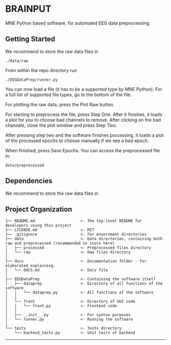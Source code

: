 BRAINPUT
==============================

MNE Python based software, for automated EEG data preprocessing.

Getting Started
------------

We recommend to store the raw data files in

`./data/raw`

From within the repo directory run

`./EEGDataPrep/runner.py`

You can now load a file (it has to be a supported type by MNE Python). For a full list of supported file types, 
go to the bottom of the file.

For plotting the raw data, press the Plot Raw button. 

For starting to preprocess the file, press Step One. After it finishes, it loads a plot for you to choose bad channels 
to remove. After clicking on the bad channels, close the plot window and press Step Two.

After pressing step two and the software finishes processing, it loads a plot of the processed epochs to choose manually if we see a bad epoch.

When finished, press Save Epochs. You can access the preprocessed file in:  

`data/preprocessed`

Dependencies
------------

We recommend to store the raw data files in

Project Organization
------------

    ├── README.md                    <- The top-level README for developers using this project
    ├── LICENSE.md                   <- MIT
    ├── .gitignore                   <- For envornment directories
    ├── data                         <- Data directories, containing both raw and preprocessed (recommended to store here)
    │   ├── processed                <- Preprocessed files directory
    │   └── raw                      <- Raw files directory
    │
    ├── docs                         <- Docomentation folder - for elaborated explaining.
    │   └── DOCS.md                  <- Docs file
    │
    ├── EEGDataPrep                  <- Containing the software itself
    │   ├── dataprep                 <- Directory of all functions of the software
    │   │   └── dataprep.py          <- All functions of the software
    │   │
    │   └── front                    <- Directory of GUI code
    │   │   └── front.py             <- Frontend code
    │   │
    │   ├── __init__.py              <- For syntax purposes
    │   └── runner.py                <- Running the software
    │
    └── tests                        <- Tests directory
        └── backend_tests.py         <- Unit tests of backend
 

--------
